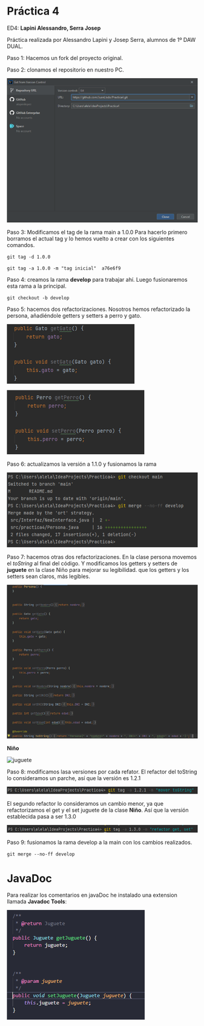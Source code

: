 # Práctica 4 
ED4: **Lapini Alessandro, Serra Josep** 

Práctica realizada por Alessandro Lapini y Josep Serra, alumnos de 1º DAW DUAL.

Paso 1: Hacemos un fork del proyecto original.

Paso 2: clonamos el repositorio en nuestro PC.

![Segundo paso](./images/gitclone.png)

Paso 3: Modificamos el tag de la rama main a 1.0.0
Para hacerlo primero borramos el actual tag y lo hemos vuelto a crear con los siguientes comandos.
``` 
git tag -d 1.0.0
```
``` 
git tag -a 1.0.0 -m "tag inicial"  a76e6f9 
```

Paso 4: creamos la rama **develop** para trabajar ahí. Luego fusionaremos esta rama a la principal.

``` 
git checkout -b develop
```

Paso 5: hacemos dos refactorizaciones. Nosotros hemos refactorizado la persona, añadiéndole getters y setters a perro y gato.

![gato](./images/gato.png)

![perro](./images/perro.png)

Paso 6: actualizamos la versión a 1.1.0 y fusionamos la rama


![merge](./images/gitmerge1.png)

Paso 7: hacemos otras dos refactorizaciones. En la clase persona movemos el *toString* al final del código. Y modificamos los getters
y setters de **juguete** en la clase Niño para mejorar su legibilidad.
que los getters y los setters sean claros, más legibles.

![toString](./images/moverToString.png)

**Niño**

![juguete](./images/niño.png)

Paso 8: modificamos lasa versiones por cada refator. El refactor del toString lo consideramos un parche, así 
que la versión es 1.2.1

![version](./images/versionado1.png)

El segundo refactor lo consideramos un cambio menor, ya que refactorizamos el get y el set juguete de la clase **Niño**. Así que la versión establecida pasa a ser 1.3.0

![verson](./images/versionado2.png)

Paso 9: fusionamos la rama develop a la main con los cambios realizados.

````
git merge --no-ff develop
````

# JavaDoc

Para realizar los comentarios en javaDoc he instalado una extension llamada __Javadoc Tools__:

![javadoc](./images/javadoc.PNG)

